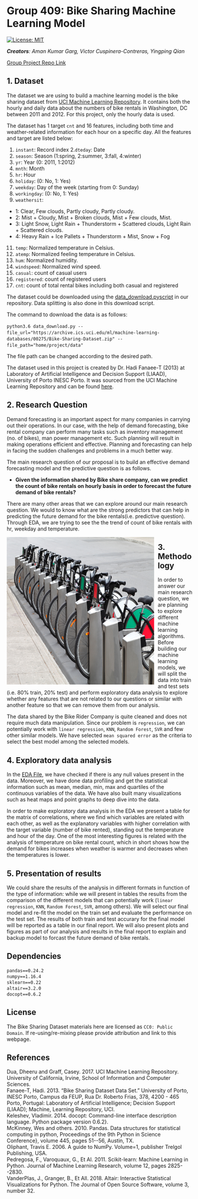 Group 409: Bike Sharing Machine Learning Model
================

[![License:
MIT](https://img.shields.io/badge/License-MIT-yellow.svg)](https://opensource.org/licenses/MIT)

***Creators**: Aman Kumar Garg, Victor Cuspinera-Contreras, Yingping
Qian*

[Group Project Repo Link](https://github.com/UBC-MDS/DSCI_522_Group_409)

## 1\. Dataset

The dataset we are using to build a machine learning model is the bike
sharing dataset from [UCI Machine Learning
Repository](https://archive.ics.uci.edu/ml/datasets/bike+sharing+dataset).
It contains both the hourly and daily data about the numbers of bike
rentals in Washington, DC between 2011 and 2012. For this project, only
the hourly data is used.

The dataset has 1 target `cnt` and 16 features, including both time and
weather-related information for each hour on a specific day. All the
features and target are listed below:  

1. `instant`: Record index 
2.`dteday`: Date  
3. `season`: Season (1:spring, 2:summer, 3:fall, 4:winter)  
4. `yr`: Year (0: 2011, 1:2012)  
5. `mnth`: Month  
6. `hr`: Hour
7. `holiday`: (0: No, 1: Yes)  
8. `weekday`: Day of the week (starting from 0: Sunday)  
9. `workingday`: (0: No, 1: Yes)  
10. `weathersit`:
  
- 1: Clear, Few clouds, Partly cloudy, Partly cloudy.  
- 2: Mist + Cloudy, Mist + Broken clouds, Mist + Few clouds, Mist.  
- 3: Light Snow, Light Rain + Thunderstorm + Scattered clouds, Light Rain + Scattered clouds.  
- 4: Heavy Rain + Ice Pallets + Thunderstorm + Mist, Snow + Fog  
  
11. `temp`: Normalized temperature in Celsius.  
12. `atemp`: Normalized feeling temperature in Celsius.  
13. `hum`: Normalized humidity.  
14. `windspeed`: Normalized wind speed.  
15. `casual`: count of casual users  
16. `registered`: count of registered users  
17. `cnt`: count of total rental bikes including both casual and registered

The dataset could be downloaded using the [data\_download.pyscript](https://github.com/UBC-MDS/DSCI_522_Group_409/blob/master/src/data_download.py) in our repository. Data splitting is also done in this download script.

The command to download the data is as follows:

`python3.6 data_download.py --file_url="https://archive.ics.uci.edu/ml/machine-learning-databases/00275/Bike-Sharing-Dataset.zip" --file_path="home/project/data"`

The file path can be changed according to the desired path.

The dataset used in this project is created by Dr. Hadi Fanaee-T (2013) at Laboratory of Artificial Intelligence and Decision Support (LIAAD), University of Porto INESC Porto. It was sourced from the UCI Machine Learning Repository and can be found [here](https://archive.ics.uci.edu/ml/machine-learning-databases/00275/).

## 2\. Research Question

Demand forecasting is an important aspect for many companies in carrying out their operations. In our case, with the help of demand forecasting, bike rental company can perform many tasks such as inventory management (no. of bikes), man power management etc. Such planning will result in making operations efficient and effective. Planning and forecasting can help in facing the sudden challenges and problems in a much better way.

The main research question of our proposal is to build an effective demand forecasting model and the predictive question is as follows.

  - **Given the information shared by Bike share company, can we predict the count of bike rentals on hourly basis in order to forecast the future demand of bike rentals?**

There are many other areas that we can explore around our main research question. We would to know what are the strong predictors that can help in predicting the future demand for the bike rentals(i.e. predictive question). Through EDA, we are trying to see the the trend of count of bike rentals with hr, weekday and temperature.

<p align="center">

<img src="img/bike_rental.jpg" alt="Markdown Monster icon" style="float: left; margin-right: 10px;" height= "400" width= "400" align="middle"/>

</p>

## 3\. Methodology

In order to answer our main research question, we are planning to explore different machine learning algorithms. Before building our machine learning models, we will split the data into train and test sets (i.e. 80% train, 20% test) and perform exploratory data analysis to
explore whether any features that are not related to our questions or similar with another feature so that we can remove them from our analysis.

The data shared by the Bike Rider Company is quite cleaned and does not require much data manipulation. Since our problem is `regression`, we can potentially work with `linear regression`, `KNN`, `Random Forest`, `SVR` and few other similar models. We have selected `mean squared error` as the criteria to select the best model among the selected models.

## 4\. Exploratory data analysis

In the [EDA File](https://github.com/UBC-MDS/DSCI_522_Group_409/blob/master/eda/EDA.ipynb), we have checked if there is any null values present in the data. Moreover, we have done data profiling and get the statistical information such as mean, median, min, max and quartiles of the continuous variables of the data. We have also built many visualizations such as heat maps and point graphs to deep dive into the data.

In order to make exploratory data analysis in the EDA we present a table for the matrix of correlations, where we find which variables are related with each other, as well as the explanatory variables with higher correlation with the target variable (number of bike rented), standing out the temperature and hour of the day. One of the most interesting figures is related with the analysis of temperature on bike rental count, which in short shows how the demand for bikes increases when weather is warmer and decreases when the temperatures is lower.

## 5\. Presentation of results

We could share the results of the analysis in different formats in function of the type of information: while we will present in tables the results from the comparison of the different models that can potentially work (`linear regression`, `KNN`, `Random Forest`, `SVR`, among others).
We will select our final model and re-fit the model on the train set and evaluate the performance on the test set. The results of both train and test accurary for the final model will be reported as a table in our final report. We will also present plots and figures as part of our analysis and results in the final report to explain and backup model to
forcast the future demand of bike rentals.

## Dependencies
```
pandas==0.24.2  
numpy==1.16.4  
sklearn==0.22  
altair==3.2.0  
docopt==0.6.2 
```

## License

The Bike Sharing Dataset materials here are licensed as `CC0: Public Domain`. If re-using/re-mixing please provide attribution and link to this webpage.

## References

<div id="refs" class="references">

<div id="ref-uic_repo">
Dua, Dheeru and Graff, Casey. 2017. UCI Machine Learning Repository.
University of California, Irvine, School of Information and Computer 
Sciences.
<http://archive.ics.uci.edu/ml>
</div>
  
<div id="ref-hadi">
Fanaee-T, Hadi. 2013. “Bike Sharing Dataset Data Set.” University of
Porto, INESC Porto, Campus da FEUP, Rua Dr. Roberto Frias, 378, 4200 -
465 Porto, Portugal: Laboratory of Artificial Intelligence; Decision
Support (LIAAD); Machine, Learning Repository, UCI.  
<https://archive.ics.uci.edu/ml/datasets/bike+sharing+dataset>
</div>
  
<div id="ref-docopt">
Keleshev, Vladimir. 2014. docopt: Command-line interface description 
language. Python package version 0.6.2}.
<https://github.com/docopt/docopt>
</div>
  
<div id="ref-pandas">
McKinney, Wes and others. 2010. Pandas. Data structures for statistical 
computing in python, Proceedings of the 9th Python in Science Conference}, 
volume 445, pages 51--56, Austin, TX.
</div>
  
<div id="ref-numpy">
Oliphant, Travis E. 2006. A guide to NumPy. Volume=1, publisher Trelgol 
Publishing, USA.
</div>
  
<div id="ref-altair">
Pedregosa, F., Varoquaux, G., Et Al. 2011. Scikit-learn: Machine 
Learning in Python. Journal of Machine Learning Research, volume 12, 
pages 2825--2830.
</div>
  
<div id="ref-altair">
VanderPlas, J., Granger, B., Et All. 2018. Altair: Interactive
Statistical Visualizations for Python. The Journal of Open Source 
Software, volume 3, number 32.
<http://idl.cs.washington.edu/papers/altair>
</div>

</div>
